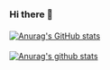 ### Hi there 👋

####
[![Anurag's GitHub stats](https://github-readme-stats.vercel.app/api?username=Shm1dt-aka-Otto)](https://github.com/anuraghazra/github-readme-stats)
####
[![Anurag's github stats](https://github-readme-stats.vercel.app/api/top-langs/?username=Shm1dt-aka-Otto&show_icons=true&theme=gotham&layout=compact)](https://github.com/anuraghazra/github-readme-stats)

<!--
**Shm1dt-aka-Otto/Shm1dt-aka-Otto** is a ✨ _special_ ✨ repository because its `README.md` (this file) appears on your GitHub profile.

Here are some ideas to get you started:

- 🔭 I’m currently working on ...
- 🌱 I’m currently learning ...
- 👯 I’m looking to collaborate on ...
- 🤔 I’m looking for help with ...
- 💬 Ask me about ...
- 📫 How to reach me: ...
- 😄 Pronouns: ...
- ⚡ Fun fact: ...
-->
